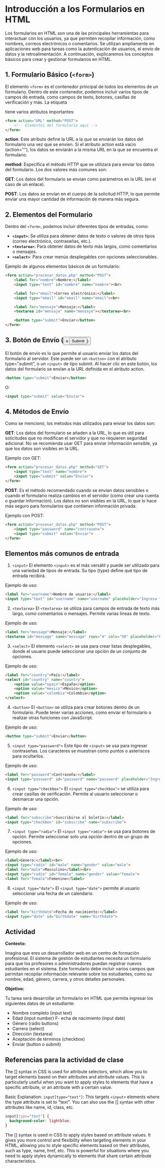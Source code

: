 # Introducción a los Formularios en HTML
Los formularios en HTML son una de las principales herramientas para interactuar con los usuarios, ya que permiten recopilar información, como nombres, correos electrónicos o comentarios. Se utilizan ampliamente en aplicaciones web para tareas como la autenticación de usuarios, el envío de datos y la retroalimentación. A continuación, explicaremos los conceptos básicos para crear y gestionar formularios en HTML.

## 1. Formulario Básico (```<form>```)
El elemento ```<form>``` es el contenedor principal de todos los elementos de un formulario. Dentro de este contenedor, podemos incluir varios tipos de campos de entrada, como campos de texto, botones, casillas de verificación y más. La etiqueta <form> tiene varios atributos importantes:

```html
<form action="URL" method="POST">
    <!-- Elementos del formulario aquí -->
</form>
```

**action**: Este atributo define la URL a la que se enviarán los datos del formulario una vez que se envíen. Si el atributo action está vacío (action=""), los datos se enviarán a la misma URL en la que se encuentra el formulario.

**method**: Especifica el método HTTP que se utilizará para enviar los datos del formulario. Los dos valores más comunes son:

**GET**: Los datos del formulario se envían como parámetros en la URL (en el caso de un enlace).

**POST**: Los datos se envían en el cuerpo de la solicitud HTTP, lo que permite enviar una mayor cantidad de información de manera más segura.

## 2. Elementos del Formulario
Dentro del ```<form>```, podemos incluir diferentes tipos de entradas, como:

- **```<input>```**: Se utiliza para obtener datos de texto o valores de otros tipos (correo electrónico, contraseñas, etc.).
- **```<textarea>```**: Para obtener datos de texto más largos, como comentarios o mensajes.
- **```<select>```**: Para crear menús desplegables con opciones seleccionables.

Ejemplo de algunos elementos básicos de un formulario:

```html
<form action="procesar_datos.php" method="POST">
    <label for="nombre">Nombre:</label>
    <input type="text" id="nombre" name="nombre"><br>

    <label for="email">Correo electrónico:</label>
    <input type="email" id="email" name="email"><br>

    <label for="mensaje">Mensaje:</label>
    <textarea id="mensaje" name="mensaje"></textarea><br>

    <button type="submit">Enviar</button>
</form>
```

## 3. Botón de Envío (<button> o <input type="submit">)
El botón de envío es lo que permite al usuario enviar los datos del formulario al servidor. Este puede ser un ```<button>``` con el atributo type="submit", o un ```<input>``` de tipo submit. Al hacer clic en este botón, los datos del formulario se envían a la URL definida en el atributo action.

```html
<button type="submit">Enviar</button>
```

O:

```html
<input type="submit" value="Enviar">
```

## 4. Métodos de Envío
Como se mencionó, los métodos más utilizados para enviar los datos son:

**GET**: Los datos del formulario se añaden a la URL, lo que es útil para solicitudes que no modifican el servidor y que no requieren seguridad adicional. No se recomienda usar GET para enviar información sensible, ya que los datos son visibles en la URL.

Ejemplo con GET:

```html
<form action="procesar_datos.php" method="GET">
    <input type="text" name="nombre">
    <input type="submit" value="Enviar">
</form>
```

**POST**: Es el método recomendado cuando se envían datos sensibles o cuando el formulario realiza cambios en el servidor (como crear una cuenta o guardar información). Los datos no son visibles en la URL, lo que lo hace más seguro para formularios que contienen información privada.

Ejemplo con POST:

```html
<form action="procesar_datos.php" method="POST">
    <input type="password" name="contrasena">
    <input type="submit" value="Enviar">
</form>
```

## Elementos más comunos de entrada

1. ```<input>```
El elemento ```<input>``` es el más versátil y puede ser utilizado para una variedad de tipos de entrada. Su tipo (type) define qué tipo de entrada recibirá.

Ejemplo de uso:

```html
<label for="username">Nombre de usuario:</label>
<input type="text" id="username" name="username" placeholder="Ingresa tu nombre de usuario">
```

2. ```<textarea>```
El ```<textarea>``` se utiliza para campos de entrada de texto más largo, como comentarios o mensajes. Permite varias líneas de texto.

Ejemplo de uso:
```html
<label for="message">Mensaje:</label>
<textarea id="message" name="message" rows="4" cols="50" placeholder="Escribe tu mensaje aquí"></textarea>
```

3. ```<select>```
El elemento ```<select>``` se usa para crear listas desplegables, donde el usuario puede seleccionar una opción de un conjunto de opciones.

Ejemplo de uso:
```html
<label for="country">País:</label>
<select id="country" name="country">
    <option value="spain">España</option>
    <option value="mexico">México</option>
    <option value="colombia">Colombia</option>
</select>
```

4. ```<button>```
El ```<button>``` se utiliza para crear botones dentro de un formulario. Puede tener varias acciones, como enviar el formulario o realizar otras funciones con JavaScript.

Ejemplo de uso:
```html
<button type="submit">Enviar</button>
```

5. ```<input type="password">```
Este tipo de ```<input>``` se usa para ingresar contraseñas. Los caracteres se muestran como puntos o asteriscos para ocultarlos.

Ejemplo de uso:
```html
<label for="password">Contraseña:</label>
<input type="password" id="password" name="password" placeholder="Ingresa tu contraseña">
```

6. ```<input type="checkbox">```
El ```<input type="checkbox">``` se utiliza para crear casillas de verificación. Permite al usuario seleccionar o desmarcar una opción.

Ejemplo de uso:
```html
<label for="subscribe">Suscribirse al boletín:</label>
<input type="checkbox" id="subscribe" name="subscribe">
```

7. ```<input type="radio">```
El ```<input type="radio">``` se usa para botones de opción. Permite seleccionar solo una opción dentro de un grupo de opciones.

Ejemplo de uso:
```html
<label>Género:</label><br>
<input type="radio" id="male" name="gender" value="male">
<label for="male">Masculino</label><br>
<input type="radio" id="female" name="gender" value="female">
<label for="female">Femenino</label>
```

8. ```<input type="date">```
El ```<input type="date">``` permite al usuario seleccionar una fecha de un calendario.

Ejemplo de uso:
```html
<label for="birthdate">Fecha de nacimiento:</label>
<input type="date" id="birthdate" name="birthdate">
```


## Actividad
**Contexto:**

Imagina que eres un desarrollador web en un centro de formación profesional. El sistema de gestión de estudiantes necesita un formulario para que los profesores o administradores puedan registrar nuevos estudiantes en el sistema. Este formulario debe incluir varios campos que permitan recopilar información relevante sobre los estudiantes, como su nombre, edad, género, carrera, y otros detalles personales.

**Objetivo:**

Tu tarea será desarrollar un formulario en HTML que permita ingresar los siguientes datos de un estudiante:

- Nombre completo (input text)
- Edad (input number)
F- echa de nacimiento (input date)
- Género (radio buttons)
- Carrera (select)
- Dirección (textarea)
- Aceptación de términos (checkbox)
- Enviar (button o submit)

## Referencias para la actividad de clase
The [] syntax in CSS is used for attribute selectors, which allow you to target elements based on their attributes and attribute values. This is particularly useful when you want to apply styles to elements that have a specific attribute, or an attribute with a certain value.

Basic Explanation:
```input[type="text"]```: This targets ```<input>``` elements where the type attribute is set to "text".
You can also use the [] syntax with other attributes like name, id, class, etc.

```css
input[type="text"] {
  background-color: lightblue;
}
```

The [] syntax is used in CSS to apply styles based on attribute values. It gives you more control and flexibility when targeting elements in your HTML, allowing you to style specific elements based on their attributes, such as type, name, href, etc. This is powerful for situations where you need to apply styles dynamically to elements that share certain attribute characteristics.